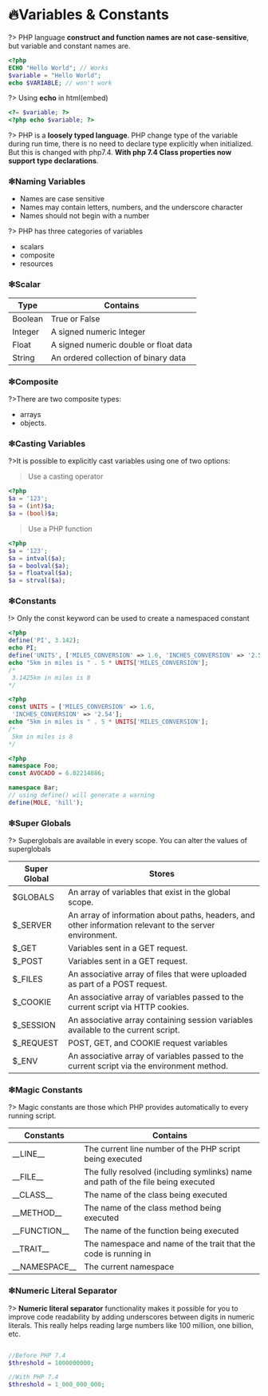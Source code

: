 # 🔥Variables & Constants

?> PHP language **construct and function names are not case-sensitive**, but variable and constant names are.

```php
<?php
ECHO "Hello World"; // Works
$variable = "Hello World";
echo $VARIABLE; // won't work
```

?> Using **echo** in html(embed)

```php
<?= $variable; ?>
<?php echo $variable; ?>
```

?> PHP is a **loosely typed language**. PHP change type of the variable during run time, there is no need to declare type explicitly when initialized. But this is changed with php7.4. **With php 7.4 Class properties now support type declarations**.

### ❇Naming Variables

- Names are case sensitive
- Names may contain letters, numbers, and the underscore character
- Names should not begin with a number

?> PHP has three categories of variables

- scalars
- composite
- resources

### ❇Scalar

| Type    | Contains                              |
| ------- | ------------------------------------- |
| Boolean | True or False                         |
| Integer | A signed numeric Integer              |
| Float   | A signed numeric double or float data |
| String  | An ordered collection of binary data  |

### ❇Composite

?>There are two composite types:

- arrays
- objects.

### ❇Casting Variables

?>It is possible to explicitly cast variables using one of two options:

> Use a casting operator

```php
<?php
$a = '123';
$a = (int)$a;
$a = (bool)$a;
```

> Use a PHP function

```php
<?php
$a = '123';
$a = intval($a);
$a = boolval($a);
$a = floatval($a);
$a = strval($a);
```

### ❇Constants

!> Only the const keyword can be used to create a namespaced constant

```php
<?php
define('PI', 3.142);
echo PI;
define('UNITS', ['MILES_CONVERSION' => 1.6, 'INCHES_CONVERSION' => '2.54']);
echo "5km in miles is " . 5 * UNITS['MILES_CONVERSION'];
/*
 3.1425km in miles is 8
*/
```

```php
<?php
const UNITS = ['MILES_CONVERSION' => 1.6,
 'INCHES_CONVERSION' => '2.54'];
echo "5km in miles is " . 5 * UNITS['MILES_CONVERSION'];
/*
 5km in miles is 8
*/
```

```php
<?php
namespace Foo;
const AVOCADO = 6.02214086;

namespace Bar;
// using define() will generate a warning
define(MOLE, 'hill');
```

### ❇Super Globals

?> Superglobals are available in every scope. You can alter the values of superglobals

| Super Global | Stores                                                                                                  |
| ------------ | ------------------------------------------------------------------------------------------------------- |
| \$GLOBALS    | An array of variables that exist in the global scope.                                                   |
| \$\_SERVER   | An array of information about paths, headers, and other information relevant to the server environment. |
| \$\_GET      | Variables sent in a GET request.                                                                        |
| \$\_POST     | Variables sent in a GET request.                                                                        |
| \$\_FILES    | An associative array of files that were uploaded as part of a POST request.                             |
| \$\_COOKIE   | An associative array of variables passed to the current script via HTTP cookies.                        |
| \$\_SESSION  | An associative array containing session variables available to the current script.                      |
| \$\_REQUEST  | POST, GET, and COOKIE request variables                                                                 |
| \$\_ENV      | An associative array of variables passed to the current script via the environment method.              |

### ❇Magic Constants

?> Magic constants are those which PHP provides automatically to every running script.

| Constants         | Contains                                                                         |
| ----------------- | -------------------------------------------------------------------------------- |
| \_\_LINE\_\_      | The current line number of the PHP script being executed                         |
| \_\_FILE\_\_      | The fully resolved (including symlinks) name and path of the file being executed |
| \_\_CLASS\_\_     | The name of the class being executed                                             |
| \_\_METHOD\_\_    | The name of the class method being executed                                      |
| \_\_FUNCTION\_\_  | The name of the function being executed                                          |
| \_\_TRAIT\_\_     | The namespace and name of the trait that the code is running in                  |
| \_\_NAMESPACE\_\_ | The current namespace                                                            |

### ❇Numeric Literal Separator

?> **Numeric literal separator** functionality makes it possible for you to improve code readability by adding underscores between digits in numeric literals. This really helps reading large numbers like 100 million, one billion, etc.

```php

//Before PHP 7.4
$threshold = 1000000000;

//With PHP 7.4
$threshold = 1_000_000_000;
```
